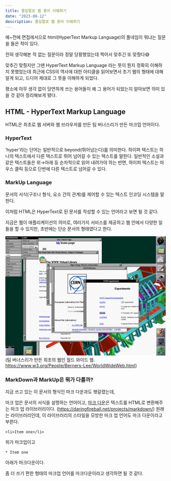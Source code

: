 ```yaml
---
title: 줄임말로 웹 용어 이해하기
date: "2023-08-12"
description: 줄임말로 웹 용어 이해하기
---
```


예~전에 면접에서으로 html(HyperText Markup Language)의 풀네임이 뭐냐는 질문을 들은 적이 있다.

전혀 생각해본 적 없는 질문이라 정말 당황했었는데 찍어서 맞추긴 또 맞췄다😅

맞추긴 맞췄지만 그땐 HyperText Markup Language 라는 뜻이 뭔지 정확히 이해하지 못했었는데
최근에 CSS의 역사에 대한 아티클을 읽어보면서 초기 웹의 형태에 대해 알게 되고, 드디어 제대로 그 뜻을 이해하게 되었다.

평소에 아무 생각 없이 당연하게 쓰는 용어들이 왜 그 용어가 되었는지 알아보면 의미 있을 것 같아 정리해보게 됐다.

## HTML - HyperText Markup Language

HTML은 최초로 웹 서버와 웹 브라우저를 만든 팀 버너스리가 만든 마크업 언어이다.

### HyperText

‘hyper’라는 단어는 일반적으로 beyond(뛰어넘는다)를 의미한다. 하이퍼 텍스트는 하나의 텍스트에서 다른 텍스트로 뛰어 넘어갈 수 있는 텍스트를 말한다.
일반적인 소설과 같은 텍스트들은 위→아래 등 순차적으로 읽어 내려가야 하는 반면, 하이퍼 텍스트는 마우스 클릭 등으로 단번에 다른 텍스트로 넘어갈 수 있다.

### MarkUp Language

문서의 서식(구조나 형식, 요소 간의 관계)를 제어할 수 있는 텍스트 인코딩 시스템을 말한다.

이처럼 HTML은 HyperText로 된 문서를 작성할 수 있는 언어라고 보면 될 것 같다.

지금은 웹이 애플리케이션의 의미로, 여러가지 서비스를 제공하고 웹 안에서 다양한 일들을 할 수 있지만, 초반에는 단순 문서의 형태였다고 한다.

![world-wide-web](./world-wide-web.png)
(팀 버너스리가 만든 최초의 웹인 월드 와이드 웹. https://www.w3.org/People/Berners-Lee/WorldWideWeb.html)

### MarkDown과 MarkUp은 뭐가 다를까?

지금 쓰고 있는 이 문서의 형식인 마크 다운과도 헷갈렸는데,

마크 업은 문서의 서식을 설명하는 언어이고, [마크 다운](https://en.wikipedia.org/wiki/Markdown)은 텍스트를 HTML로 변환해주는 마크 업 라이브러리이다. (https://daringfireball.net/projects/markdown/)
원래는 라이브러리인데, 이 라이브러리의 스타일을 모방한 마크 업 언어도 마크 다운이라고 부른다.

```
<li>Item one</li>
```

위가 마크업이고

```
* Item one
```

아래가 마크다운이다.

좀 더 쓰기 편한 형태의 마크업 언어를 마크다운이라고 생각하면 될 것 같다.
